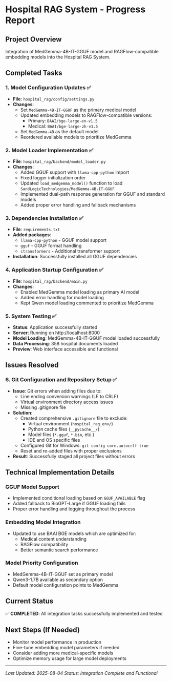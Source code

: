 # Hospital RAG System - Progress Report

## Project Overview
Integration of MedGemma-4B-IT-GGUF model and RAGFlow-compatible embedding models into the Hospital RAG System.

## Completed Tasks

### 1. Model Configuration Updates ✅
- **File**: `hospital_rag/config/settings.py`
- **Changes**:
  - Set `MedGemma-4B-IT-GGUF` as the primary medical model
  - Updated embedding models to RAGFlow-compatible versions:
    - Primary: `BAAI/bge-large-en-v1.5`
    - Medical: `BAAI/bge-large-zh-v1.5`
  - Set `MedGemma-4B` as the default model
  - Reordered available models to prioritize MedGemma

### 2. Model Loader Implementation ✅
- **File**: `hospital_rag/backend/model_loader.py`
- **Changes**:
  - Added GGUF support with `llama-cpp-python` import
  - Fixed logger initialization order
  - Updated `load_medgemma_model()` function to load `SandLogicTechnologies/MedGemma-4B-IT-GGUF`
  - Implemented dual-path response generation for GGUF and standard models
  - Added proper error handling and fallback mechanisms

### 3. Dependencies Installation ✅
- **File**: `requirements.txt`
- **Added packages**:
  - `llama-cpp-python` - GGUF model support
  - `gguf` - GGUF format handling
  - `ctransformers` - Additional transformer support
- **Installation**: Successfully installed all GGUF dependencies

### 4. Application Startup Configuration ✅
- **File**: `hospital_rag/backend/main.py`
- **Changes**:
  - Enabled MedGemma model loading as primary AI model
  - Added error handling for model loading
  - Kept Qwen model loading commented to prioritize MedGemma

### 5. System Testing ✅
- **Status**: Application successfully started
- **Server**: Running on http://localhost:8000
- **Model Loading**: MedGemma-4B-IT-GGUF model loaded successfully
- **Data Processing**: 358 hospital documents loaded
- **Preview**: Web interface accessible and functional

## Issues Resolved

### 6. Git Configuration and Repository Setup ✅
- **Issue**: Git errors when adding files due to:
  - Line ending conversion warnings (LF to CRLF)
  - Virtual environment directory access issues
  - Missing .gitignore file
- **Solution**:
  - Created comprehensive `.gitignore` file to exclude:
    - Virtual environment (`hospital_rag_env/`)
    - Python cache files (`__pycache__/`)
    - Model files (`*.gguf`, `*.bin`, etc.)
    - IDE and OS specific files
  - Configured Git for Windows: `git config core.autocrlf true`
  - Reset and re-added files with proper exclusions
- **Result**: Successfully staged all project files without errors

## Technical Implementation Details

### GGUF Model Support
- Implemented conditional loading based on `GGUF_AVAILABLE` flag
- Added fallback to BioGPT-Large if GGUF loading fails
- Proper error handling and logging throughout the process

### Embedding Model Integration
- Updated to use BAAI BGE models which are optimized for:
  - Medical content understanding
  - RAGFlow compatibility
  - Better semantic search performance

### Model Priority Configuration
- MedGemma-4B-IT-GGUF set as primary model
- Qwen3-1.7B available as secondary option
- Default model configuration points to MedGemma

## Current Status
✅ **COMPLETED**: All integration tasks successfully implemented and tested

## Next Steps (If Needed)
- Monitor model performance in production
- Fine-tune embedding model parameters if needed
- Consider adding more medical-specific models
- Optimize memory usage for large model deployments

---
*Last Updated: 2025-08-04*
*Status: Integration Complete and Functional*